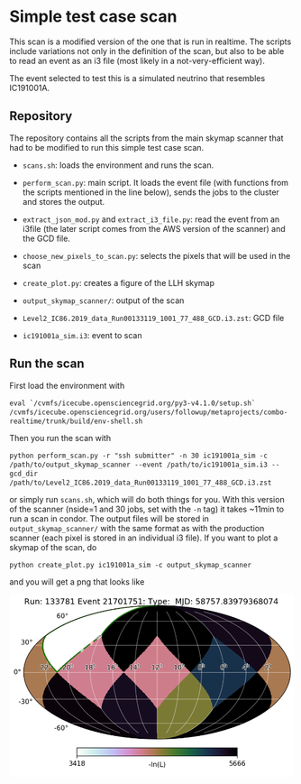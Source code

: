 # Simple test case scan

This scan is a modified version of the one that is run in realtime. The scripts include variations not only in the definition of the scan, but also to be able to read an event as an i3 file (most likely in a not-very-efficient way). 

The event selected to test this is a simulated neutrino that resembles IC191001A.

## Repository

The repository contains all the scripts from the main skymap scanner that had to be modified to run this simple test case scan.

- `scans.sh`: loads the environment and runs the scan.
- `perform_scan.py`: main script. It loads the event file (with functions from the scripts mentioned in the line below), sends the jobs to the cluster and stores the output.  
- `extract_json_mod.py` and `extract_i3_file.py`: read the event from an i3file (the later script comes from the AWS version of the scanner) and the GCD file.
- `choose_new_pixels_to_scan.py`: selects the pixels that will be used in the scan
- `create_plot.py`: creates a figure of the LLH skymap

- `output_skymap_scanner/`: output of the scan 

- `Level2_IC86.2019_data_Run00133119_1001_77_488_GCD.i3.zst`: GCD file
- `ic191001a_sim.i3`: event to scan

## Run the scan 

First load the environment with 

```
eval `/cvmfs/icecube.opensciencegrid.org/py3-v4.1.0/setup.sh`
/cvmfs/icecube.opensciencegrid.org/users/followup/metaprojects/combo-realtime/trunk/build/env-shell.sh
```

Then you run the scan with 

```
python perform_scan.py -r "ssh submitter" -n 30 ic191001a_sim -c /path/to/output_skymap_scanner --event /path/to/ic191001a_sim.i3 --gcd_dir /path/to/Level2_IC86.2019_data_Run00133119_1001_77_488_GCD.i3.zst
```

or simply run `scans.sh`, which will do both things for you. With this version of the scanner (nside=1 and 30 jobs, set with the `-n` tag) it takes ~11min to run a scan in condor. The output files will be stored in `output_skymap_scanner/` with the same format as with the production scanner (each pixel is stored in an individual i3 file). If you want to plot a skymap of the scan, do

```
python create_plot.py ic191001a_sim -c output_skymap_scanner
```

and you will get a png that looks like 

![Skymap of the test case scan](ic191001a_sim.png)